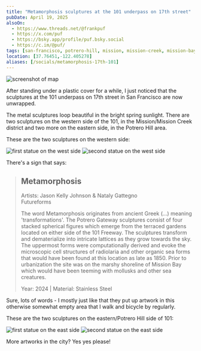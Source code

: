 ```yaml
---
title: "Metamorphosis sculptures at the 101 underpass on 17th street"
pubDate: April 19, 2025
alsoOn:
  - https://www.threads.net/@frankpuf
  - https://x.com/puf
  - https://bsky.app/profile/puf.bsky.social
  - https://c.im/@puf/
tags: [san-francisco, potrero-hill, mission, mission-creek, mission-bay, sculptures]
location: [37.76451,-122.405278]
aliases: [/socials/metamorphosis-17th-101]
---
```


![screenshot of map](https://i.imgur.com/xW5goVG.png)

After standing under a plastic cover for a while, I just noticed that the sculptures at the 101 underpass on 17th street in San Francisco are now unwrapped.

The metal sculptures loop beautiful in the bright spring sunlight. There are two sculptures on the western side of the 101, in the Mission/Mission Creek district and two more on the eastern side, in the Potrero Hill area.

These are the two sculptures on the western side:

![first statue on the west side](https://i.imgur.com/su4s7wv.png)
![second statue on the west side](https://i.imgur.com/QbN4yvu.png)

There's a sign that says:

> ## Metamorphosis
> Artists: Jason Kelly Johnson & Nataly Gattegno\
> Futureforms
>
> The word Metamorphosis originates from ancient Greek (...) meaning 'transformations'. The Potrero Gateway sculptures consist of four stacked spherical figures which emerge from the terraced gardens located on either side of the 101 Freeway. The sculptures transform and dematerialize into intricate lattices as
they grow towards the sky. The uppermost forms were computationally derived and evoke the microscopic cell structures of radiolaria and other organic sea forms that
would have been found at this location as late as 1850. Prior to urbanization the site was on the marshy shoreline of Mission Bay which would have been teeming with mollusks and other sea creatures.
> 
> Year: 2024 | Material: Stainless Steel

Sure, lots of words - I mostly just like that they put up artwork in this otherwise somewhat empty area that I walk and bicycle by regularly.

These are the two sculptures on the eastern/Potrero Hill side of 101:

![first statue on the east side](https://i.imgur.com/aVhfKiR.png)
![second statue on the east side](https://i.imgur.com/dPUyMD3.png)

More artworks in the city? Yes yes please!
